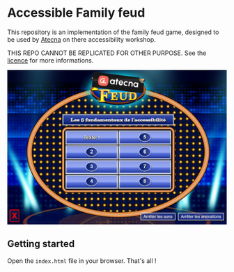 # Accessible Family feud

This repository is an implementation of the family feud game, designed to be used
by [Atecna](https://www.atecna.fr/) on there accessibility workshop.

THIS REPO CANNOT BE REPLICATED FOR OTHER PURPOSE. See the [licence](./LICENCE.md) for more informations.

![Site screenshot](./_doc/a11y-family-feud-screenshot.jpg)

## Getting started

Open the `index.html` file in your browser. That's all !